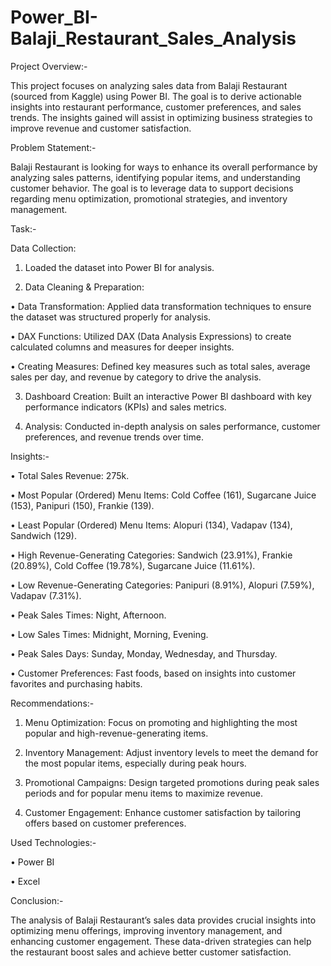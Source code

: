 # Power_BI-Balaji_Restaurant_Sales_Analysis

Project Overview:-

This project focuses on analyzing sales data from Balaji Restaurant (sourced from Kaggle) using Power BI. The goal is to derive actionable insights into restaurant performance, customer preferences, and sales trends. The insights gained will assist in optimizing business strategies to improve revenue and customer satisfaction.

Problem Statement:-

Balaji Restaurant is looking for ways to enhance its overall performance by analyzing sales patterns, identifying popular items, and understanding customer behavior. The goal is to leverage data to support decisions regarding menu optimization, promotional strategies, and inventory management.

Task:-

Data Collection:

1. Loaded the dataset into Power BI for analysis.

2. Data Cleaning & Preparation:
   
• Data Transformation: Applied data transformation techniques to ensure the dataset was structured properly for analysis.

• DAX Functions: Utilized DAX (Data Analysis Expressions) to create calculated columns and measures for deeper insights.

• Creating Measures: Defined key measures such as total sales, average sales per day, and revenue by category to drive the analysis.

3. Dashboard Creation: Built an interactive Power BI dashboard with key performance indicators (KPIs) and sales metrics.
   
4. Analysis: Conducted in-depth analysis on sales performance, customer preferences, and revenue trends over time.
   
Insights:-

• Total Sales Revenue: 275k.

• Most Popular (Ordered) Menu Items: Cold Coffee (161), Sugarcane Juice (153), Panipuri (150), Frankie (139).

• Least Popular (Ordered) Menu Items: Alopuri (134), Vadapav (134), Sandwich (129).

• High Revenue-Generating Categories: Sandwich (23.91%), Frankie (20.89%), Cold Coffee (19.78%), Sugarcane Juice (11.61%).

• Low Revenue-Generating Categories: Panipuri (8.91%), Alopuri (7.59%), Vadapav (7.31%).

• Peak Sales Times: Night, Afternoon.

• Low Sales Times: Midnight, Morning, Evening.

• Peak Sales Days: Sunday, Monday, Wednesday, and Thursday.

• Customer Preferences: Fast foods, based on insights into customer favorites and purchasing habits.

Recommendations:-

1. Menu Optimization: Focus on promoting and highlighting the most popular and high-revenue-generating items.

2. Inventory Management: Adjust inventory levels to meet the demand for the most popular items, especially during peak hours.

3. Promotional Campaigns: Design targeted promotions during peak sales periods and for popular menu items to maximize revenue.

4. Customer Engagement: Enhance customer satisfaction by tailoring offers based on customer preferences.

Used Technologies:-

• Power BI

• Excel


Conclusion:-

The analysis of Balaji Restaurant’s sales data provides crucial insights into optimizing menu offerings, improving inventory management, and enhancing customer engagement. These data-driven strategies can help the restaurant boost sales and achieve better customer satisfaction.

